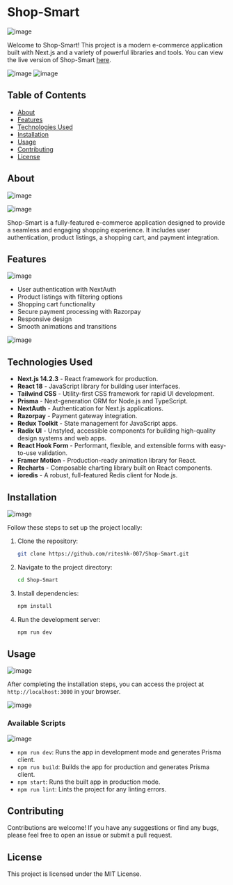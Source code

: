# Shop-Smart

![image](https://github.com/user-attachments/assets/c0aebb03-a157-448f-a8bd-d3f61d5b3ab4)

Welcome to Shop-Smart! This project is a modern e-commerce application built with Next.js and a variety of powerful libraries and tools. You can view the live version of Shop-Smart [here](https://shop-smart-lilac.vercel.app).

![image](https://github.com/user-attachments/assets/f2c9c562-dd7d-4eed-9307-b59f227fa23b)
![image](https://github.com/user-attachments/assets/ced8a06e-c2eb-448a-bf98-f78b0e07310e)


## Table of Contents
- [About](#about)
- [Features](#features)
- [Technologies Used](#technologies-used)
- [Installation](#installation)
- [Usage](#usage)
- [Contributing](#contributing)
- [License](#license)

## About

![image](https://github.com/user-attachments/assets/18a8026b-4c09-4253-b10e-41ae81f9466c)


![image](https://github.com/user-attachments/assets/acb169b6-23c9-449a-bedc-a5bc947006bb)


Shop-Smart is a fully-featured e-commerce application designed to provide a seamless and engaging shopping experience. It includes user authentication, product listings, a shopping cart, and payment integration.

## Features

![image](https://github.com/user-attachments/assets/215d4975-ebaa-46c6-8820-f628764f4f79)

- User authentication with NextAuth
- Product listings with filtering options
- Shopping cart functionality
- Secure payment processing with Razorpay
- Responsive design
- Smooth animations and transitions

![image](https://github.com/user-attachments/assets/e6412ac0-066d-4522-b1fa-38f55d2ebc80)

## Technologies Used

- **Next.js 14.2.3** - React framework for production.
- **React 18** - JavaScript library for building user interfaces.
- **Tailwind CSS** - Utility-first CSS framework for rapid UI development.
- **Prisma** - Next-generation ORM for Node.js and TypeScript.
- **NextAuth** - Authentication for Next.js applications.
- **Razorpay** - Payment gateway integration.
- **Redux Toolkit** - State management for JavaScript apps.
- **Radix UI** - Unstyled, accessible components for building high-quality design systems and web apps.
- **React Hook Form** - Performant, flexible, and extensible forms with easy-to-use validation.
- **Framer Motion** - Production-ready animation library for React.
- **Recharts** - Composable charting library built on React components.
- **ioredis** - A robust, full-featured Redis client for Node.js.

## Installation

![image](https://github.com/user-attachments/assets/d39c6822-7c8d-4c03-8d9e-d284ec24efe3)

Follow these steps to set up the project locally:

1. Clone the repository:
   ```sh
   git clone https://github.com/riteshk-007/Shop-Smart.git
   ```
2. Navigate to the project directory:
   ```sh
   cd Shop-Smart
   ```
3. Install dependencies:
   ```sh
   npm install
   ```
4. Run the development server:
   ```sh
   npm run dev
   ```

## Usage

![image](https://github.com/user-attachments/assets/e1f21f1b-4e50-4a14-bb00-a1c1f1a94b26)

After completing the installation steps, you can access the project at `http://localhost:3000` in your browser.

![image](https://github.com/user-attachments/assets/abad6500-e58e-490b-9e05-def2e1692e49)

### Available Scripts

![image](https://github.com/user-attachments/assets/f9ff8d4c-5a61-45a1-b8ad-c7806b3de7bb)

- `npm run dev`: Runs the app in development mode and generates Prisma client.
- `npm run build`: Builds the app for production and generates Prisma client.
- `npm start`: Runs the built app in production mode.
- `npm run lint`: Lints the project for any linting errors.

## Contributing

Contributions are welcome! If you have any suggestions or find any bugs, please feel free to open an issue or submit a pull request.

## License

This project is licensed under the MIT License.
